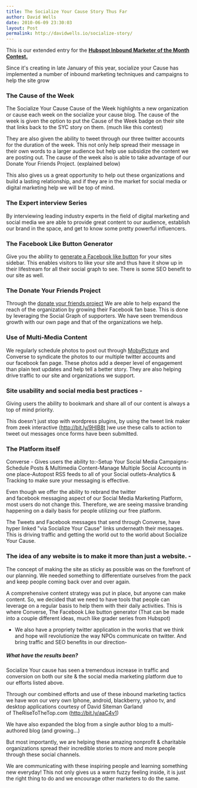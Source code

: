 ```yaml
---
title: The Socialize Your Cause Story Thus Far
author: David Wells
date: 2010-06-09 23:30:03
layout: Post
permalink: http://davidwells.io/socialize-story/
---
```


This is our extended entry for the <a href="http://www.facebook.com/hubspot?v=app_95936962634&amp;ref=ts"><strong>Hubspot Inbound Marketer of the Month Contest. </strong></a>

Since it's creating in late January of this year, socialize your Cause has implemented a number of inbound marketing techniques and campaigns to help the site grow

<h3>The Cause of the Week</h3>

The Socialize Your Cause Cause of the Week highlights a new organization or cause each week on the socialize your cause blog. The cause of the week is given the option to put the Cause of the Week badge on their site that links back to the SYC story on them. (much like this contest)

They are also given the ability to tweet through our three twitter accounts for the duration of the week. This not only help spread their message in their own words to a larger audience but help use subsidize the content we are posting out.
The cause of the week also is able to take advantage of our Donate Your Friends Project. (explained below)

This also gives us a great opportunity to help out these organizations and build a lasting relationship, and if they are in the market for social media or digital marketing help we will be top of mind.

<h3>The Expert interview Series</h3>

By interviewing leading industry experts in the field of digital marketing and social media we are able to provide great content to our audience, establish our brand in the space, and get to know some pretty powerful influencers.
<!--more-->

<h3>The Facebook Like Button Generator</h3>

Give you the ability to <a href="http://bit.ly/dxKMrS">generate a Facebook like button</a> for your sites sidebar. This enables visitors to like your site and thus have it show up in their lifestream for all their social graph to see. There is some SEO benefit to our site as well.

<h3>The Donate Your Friends Project</h3>

Through the <a href="http://bit.ly/a3XPUc">donate your friends project</a> We are able to help expand the reach of the organization by growing their Facebook fan base. This is done by leveraging the Social Graph of supporters. We have seen tremendous growth with our own page and that of the organizations we help.

<h3>Use of Multi-Media Content</h3>

We regularly schedule photos to post out through <a href="http://bit.ly/cAxU7F">MobyPicture</a> and Converse to syndicate the photos to our multiple twitter accounts and our facebook fan page. These photos add a deeper level of engagement than plain text updates and help tell a better story. They are also helping drive traffic to our site and organizations we support.

<h3>Site usability and social media best practices -</h3>
Giving users the ability to bookmark and share all of our content is always a top of mind priority.

This doesn't just stop with wordpress plugins, by using the tweet link maker from zeek interactive (http://bit.ly/9HlB8t )we use these calls to action to tweet out messages once forms have been submitted.

<h3>The Platform itself</h3>

Converse - Gives users the ability to:-Setup Your Social Media Campaigns-Schedule Posts &amp; Multimedia Content-Manage Multiple Social Accounts in one place-Autopost RSS feeds to all of your Social outlets-Analytics &amp; Tracking to make sure your messaging is effective.

Even though we offer the ability to rebrand the twitter and facebook messaging aspect of our Social Media Marketing Platform, most users do not change this. Therefore, we are seeing massive branding happening on a daily basis for people utilizing our free platform.

The Tweets and Facebook messages that send through Converse, have hyper linked "via Socialize Your Cause" links underneath their messages. This is driving traffic and getting the world out to the world about Socialize Your Cause.

<h3>The idea of any website is to make it more than just a website. -</h3>

The concept of making the site as sticky as possible was on the forefront of our planning. We needed something to differentiate ourselves from the pack and keep people coming back over and over again.

A comprehensive content strategy was put in place, but anyone can make content. So, we decided that we need to have tools that people can leverage on a regular basis to help them with their daily activities. This is where Converse, The Facebook Like button generator (That can be made into a couple different ideas, much like grader series from Hubspot)

- We also have a propriety twitter application in the works that we think and hope will revolutionize the way NPOs communicate on twitter. And bring traffic and SEO benefits in our direction-
<h5>What have the results been?</h5>
Socialize Your cause has seen a tremendous increase in traffic and conversion on both our site &amp; the social media marketing platform due to our efforts listed above.

Through our combined efforts and use of these inbound marketing tactics we have won our very own Iphone, android, blackberry, yahoo tv, and desktop applications courtesy of David Siteman Garland of TheRiseToTheTop.com (http://bit.ly/aaC4v1)

We have also expanded the blog from a single author blog to a multi-authored blog (and growing...)

But most importantly, we are helping these amazing nonprofit &amp; charitable organizations spread their incredible stories to more and more people through these social channels.

We are communicating with these inspiring people and learning something new everyday! This not only gives us a warm fuzzy feeling inside, it is just the right thing to do and we encourage other marketers to do the same.
